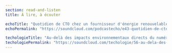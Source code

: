 ```yaml
---
section: read-and-listen
title: À lire, à écouter

echoTitle: "Quotidien de CTO chez un fournisseur d'énergie renouvelable"
echoPermalink: "https://soundcloud.com/podcastecho/e43-quotidien-de-cto-chez-un-fournisseur-denergie-renouvelable-avec-jean-michel-blanc"

techologieTitle: "Au-delà des impacts environnementaux directs du numérique avec Françoise Berthoud"
techologiePermalink: "https://soundcloud.com/techologie/56-au-dela-des-impacts-environnementaux-directs-du-numerique"
---
```

